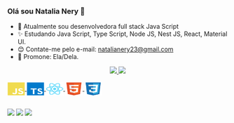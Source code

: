 ### Olá sou Natalia Nery 👋

- 🔭 Atualmente  sou desenvolvedora full stack Java Script 
- ✨ Estudando Java Script, Type Script, Node JS, Nest JS, React, Material UI.
- 😊 Contate-me pelo e-mail: natalianery23@gmail.com
- 🥰 Promone: Ela/Dela.

<div align="center">
  <a href="https://github.com/NataliaNery14">
  <img height="180em" src="https://github-readme-stats.vercel.app/api?username=NataliaNery14&show_icons=true&theme=dracula&include_all_commits=true&count_private=true"/>
  <img height="180em" src="https://github-readme-stats.vercel.app/api/top-langs/?username=NataliaNery14&layout=compact&langs_count=7&theme=dracula"/>
</div>
  
  
<div style="display: inline_block"><br>
  <img align="center" alt="Naty-Js" height="30" width="40" src="https://raw.githubusercontent.com/devicons/devicon/master/icons/javascript/javascript-plain.svg">
  <img align="center" alt="Naty-Ts" height="30" width="40" src="https://raw.githubusercontent.com/devicons/devicon/master/icons/typescript/typescript-plain.svg">
  <img align="center" alt="Naty-React" height="30" width="40" src="https://raw.githubusercontent.com/devicons/devicon/master/icons/react/react-original.svg">
  <img align="center" alt="Naty-HTML" height="30" width="40" src="https://raw.githubusercontent.com/devicons/devicon/master/icons/html5/html5-original.svg">
  <img align="center" alt="Naty-CSS" height="30" width="40" src="https://raw.githubusercontent.com/devicons/devicon/master/icons/css3/css3-original.svg">
</div>
 
##  
  
<div>
  <a href="https://https://www.linkedin.com/in/nat%C3%A1lia-dos-santos-nery-897a72248/" target="_blank"><img src="https://img.shields.io/badge/-LinkedIn-%230077B5?style=for-the-badge&logo=linkedin&logoColor=white" target="_blank"></a>
<a href = "mailto:natalianery23@gmail.com"><img src="https://img.shields.io/badge/-Gmail-%23333?style=for-the-badge&logo=gmail&logoColor=white" target="_blank"></a>
 <a href="https://www.instagram.com/natalianery14/" target="_blank"><img src="https://img.shields.io/badge/-Instagram-%23E4405F?style=for-the-badge&logo=instagram&logoColor=white" target="_blank"></a>
</div>
 
